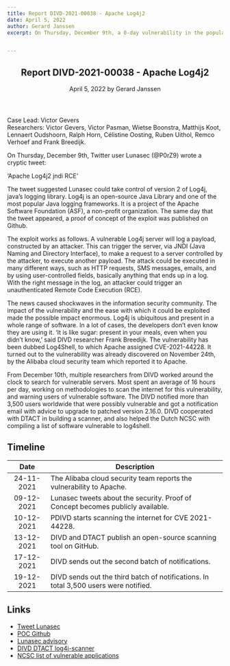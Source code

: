 ```yaml
---
title: Report DIVD-2021-00038 - Apache Log4j2
date: April 5, 2022
author: Gerard Janssen
excerpt: On Thursday, December 9th, a 0-day vulnerability in the popular Java logging library log4j (version 2) was discovered. This vulnerability can be used to do a Remote Code Execution (RCE) on servers using this logging tool.


---
```


<header>
    <h2>Report DIVD-2021-00038 - Apache Log4j2</h2>
    <span>April 5, 2022 by Gerard Janssen</span>
</header>
Case Lead: Victor Gevers<br>
Researchers: Victor Gevers, Victor Pasman, Wietse Boonstra, Matthijs Koot, Lennaert Oudshoorn, Ralph Horn, Célistine Oosting, Ruben Uithol, Remco Verhoef and Frank Breedijk.


On Thursday, December 9th, Twitter user Lunasec (@P0rZ9) wrote a cryptic tweet: 

‘Apache Log4j2 jndi RCE’

The tweet suggested Lunasec could take control of version 2 of Log4j, java’s logging library. Log4j is an open-source Java Library and one of the most popular Java logging frameworks. It is a project of the Apache Software Foundation (ASF), a non-profit organization. The same day that the tweet appeared, a proof of concept of the exploit was published on Github. 

The exploit works as follows. A vulnerable Log4j server will log a payload, constructed by an attacker. This can trigger the server, via JNDI (Java Naming and Directory Interface), to make a request to a server controlled by the attacker, to execute another payload. The attack could be executed in many different ways, such as HTTP requests, SMS messages, emails, and by using user-controlled fields, basically anything that ends up in a log. With the right message in the log, an attacker could trigger an unauthenticated Remote Code Execution (RCE). 

The news caused shockwaves in the information security community. The impact of the vulnerability and the ease with which it could be exploited made the possible impact enormous. Log4j is ubiquitous and present in a whole range of software. In a lot of cases, the developers don’t even know they are using it. ‘It is like sugar: present in your meals, even when you didn’t know,’ said DIVD researcher Frank Breedijk. The vulnerability has been dubbed Log4Shell, to which Apache assigned CVE-2021-44228. It turned out to the vulnerability was already discovered on November 24th, by the Alibaba cloud security team which reported it to Apache. 

From December 10th, multiple researchers from DIVD worked around the clock to search for vulnerable servers. Most spent an average of 16 hours per day, working on methodologies to scan the internet for this vulnerability, and warning users of vulnerable software. The DIVD notified more than 3,500 users worldwide that were possibly vulnerable and got a notification email with advice to upgrade to patched version 2.16.0. DIVD cooperated with DTACT in building a scanner, and also helped the Dutch NCSC with compiling a list of software vulnerable to log4shell. 



## Timeline

| Date  | Description |
|:-----:|-------------|
| 24-11-2021 | The Alibaba cloud security team reports the vulnerability to Apache. |
| 09-12-2021 | Lunasec tweets about the security. Proof of Concept becomes publicly available. |
| 10-12-2021 | PDIVD starts scanning the internet for CVE 2021-44228. |
| 13-12-2021 | DIVD and DTACT publish an open-source scanning tool on GitHub.  |
| 17-12-2021 | DIVD sends out the second batch of notifications. |
| 19-12-2021 | DIVD sends out the third batch of notifications. In total 3,500 users were notified. |


## Links

- [Tweet Lunasec](https://web.archive.org/web/20211211082351/https:/twitter.com/P0rZ9/status/1468949890571337731)
- [POC Github](https://github.com/tangxiaofeng7/CVE-2021-44228-Apache-Log4j-Rce)
- [Lunasec advisory](https://www.lunasec.io/docs/blog/log4j-zero-day)
- [DIVD DTACT log4j-scanner](https://github.com/dtact/divd-2021-00038--log4j-scanner)
- [NCSC list of vulnerable applications](https://github.com/NCSC-NL/log4shell)
